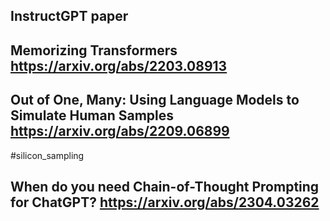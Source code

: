 ## InstructGPT paper

## Memorizing Transformers <https://arxiv.org/abs/2203.08913>

## Out of One, Many: Using Language Models to Simulate Human Samples <https://arxiv.org/abs/2209.06899>

#silicon_sampling

## When do you need Chain-of-Thought Prompting for ChatGPT? <https://arxiv.org/abs/2304.03262>